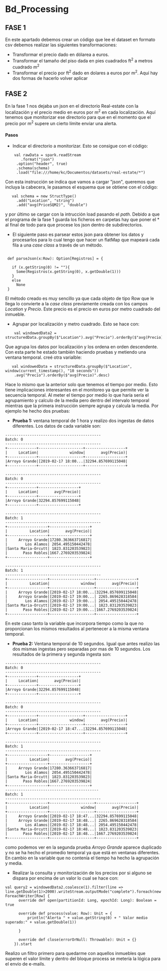 # Bd_Processing

## FASE 1

En este apartado debemos crear un código que lee el dataset en formato csv debemos realizar las siguientes transformaciones:

* Transformar el precio dado en dólarea a euros.
* Transformar el tamaño del piso dada en pies cuadrados ft<sup>2</sup> a metros cuadrado m<sup>2</sup>
* Transformar el precio por ft<sup>2</sup>  dado en dolares a euros por m<sup>2</sup>. Aquí hay dos formas de hacerlo volver aplicar 

## FASE 2
En la fase 1 nos dejaba un json en el directorio Real-estate con la localización y el precio medio en euros por m<sup>2</sup> en cada localización. Aquí tenemos que monitorizar ese directorio para que en el momento que el precio por m<sup>2</sup> supere un cierto límite enviar una alerta.

#### Pasos
 * Indicar el directorio a monitorizar. Esto se consigue con el código:
 ```
     val rawData = spark.readStream
        .format("json")
      .option("header", true)
      .schema(schema)
      .load("file:///home/kc/Documentos/datasets/real-estate/*")
 
 ```
 Con esta instrucción se indica que vamos a cargar "json", queremos que incluya la cabecera, le pasamos el esquema que se 
 obtiene con el código:
 
 ```
    val schema = new StructType()
      .add("Location", "string")
      .add("avg(PriceSQM2)", "double")
 ```
 y por último se cargar con la intrucción load pasando el *path*. Debido a que el programa de la fase 1 guarda los ficheros en carpetas  hay que poner el \* al final de todo para que procese los json dentro de subdirectorios.
 
 * El siguiente paso es parsear estos json para obtener los datos y procesarlos para lo cual tengo que hacer un flatMap que mapeará cada fila a una *case class* a través de un método. 
 
 ```
 
  def parseJson(x:Row): Option[Registros] = {

    if (x.getString(0) != ""){
      Some(Registros(x.getString(0), x.getDouble(1)))
    }
    else
      None
  }
 ```
 El método creado es muy sencillo ya que cada objeto de tipo Row que le llega lo convierte a la *case class* previamente creada  con los campos *Location* y *Precio*. Este precio es el precio en euros por metro cuadrado del inmueble.
 
 * Agrupar por localización y metro cuadrado. Esto se hace con:
  ```
      val windowedData2 = structuredData.groupBy($"Location").avg("Precio").orderBy($"avg(Precio)".desc)
  
  ```
  Que agrupa los datos por localización y los ordena en orden descendente. Con esta parte he estado también haciendo pruebas y metiendo una ventana temporal. creé otra varialble:
  
  ```
     val windowedData = structuredData.groupBy($"Location", window(current_timestamp(), "10 seconds"))
      .avg("Precio").orderBy($"avg(Precio)".desc)
  ```
  Hace lo mismo que la anterior solo que tenemos el tiempo por medio. Esto tiene implicaciones interesantes en el monitoreo ya que permite ver la secuencia temporal. Al meter el tiempo por medio lo que haría sería el agrupamiento y calculo de la media pero dentro del intervalo temporal mientras que la primera instrucción siempre agrupa y calcula la media. Por ejemplo he hecho dos pruebas:
  
  * **Prueba 1:** ventana temporal de 1 hora y realizo dos ingestas de datos diferentes. Los datos de cada variable son:
  
  ```
  -------------------------------------------
Batch: 0
-------------------------------------------
+-------------+--------------------+------------------+
|     Location|              window|       avg(Precio)|
+-------------+--------------------+------------------+
|Arroyo Grande|[2019-02-17 18:00...|32294.857699115048|
+-------------+--------------------+------------------+

-------------------------------------------
Batch: 0
-------------------------------------------
+-------------+------------------+
|     Location|       avg(Precio)|
+-------------+------------------+
|Arroyo Grande|32294.857699115048|
+-------------+------------------+

-------------------------------------------
Batch: 1
-------------------------------------------
+------------------+------------------+
|          Location|       avg(Precio)|
+------------------+------------------+
|     Arroyo Grande|17280.363663716817|
|        Los Alamos| 2054.495150442478|
|Santa Maria-Orcutt| 1823.831203539823|
|       Paso Robles|1667.2769203539824|
+------------------+------------------+

-------------------------------------------
Batch: 1
-------------------------------------------
+------------------+--------------------+------------------+
|          Location|              window|       avg(Precio)|
+------------------+--------------------+------------------+
|     Arroyo Grande|[2019-02-17 18:00...|32294.857699115048|
|     Arroyo Grande|[2019-02-17 19:00...| 2265.869628318584|
|        Los Alamos|[2019-02-17 19:00...| 2054.495150442478|
|Santa Maria-Orcutt|[2019-02-17 19:00...| 1823.831203539823|
|       Paso Robles|[2019-02-17 19:00...|1667.2769203539824|
+------------------+--------------------+------------------+

  ```
  En este caso tanto la variable que incorpora tiempo como la que no proporcionan los mismos resultados al pertenecer a la
  misma ventana temporal. 
  
  
  * **Prueba 2:** Ventana temporal de 10 segundos. Igual que antes realizo las dos mismas ingestas pero separadas por mas de 10 segundos. Los resultados de la primera y segunda ingesta son:
  
  ```
  -------------------------------------------
Batch: 0
-------------------------------------------
+-------------+------------------+
|     Location|       avg(Precio)|
+-------------+------------------+
|Arroyo Grande|32294.857699115048|
+-------------+------------------+

-------------------------------------------
Batch: 0
-------------------------------------------
+-------------+--------------------+------------------+
|     Location|              window|       avg(Precio)|
+-------------+--------------------+------------------+
|Arroyo Grande|[2019-02-17 18:47...|32294.857699115048|
+-------------+--------------------+------------------+

-------------------------------------------
Batch: 1
-------------------------------------------
+------------------+------------------+
|          Location|       avg(Precio)|
+------------------+------------------+
|     Arroyo Grande|17280.363663716817|
|        Los Alamos| 2054.495150442478|
|Santa Maria-Orcutt| 1823.831203539823|
|       Paso Robles|1667.2769203539824|
+------------------+------------------+
------------------------------------------
Batch: 1
-------------------------------------------
+------------------+--------------------+------------------+
|          Location|              window|       avg(Precio)|
+------------------+--------------------+------------------+
|     Arroyo Grande|[2019-02-17 18:47...|32294.857699115048|
|     Arroyo Grande|[2019-02-17 18:48...| 2265.869628318584|
|        Los Alamos|[2019-02-17 18:48...| 2054.495150442478|
|Santa Maria-Orcutt|[2019-02-17 18:48...| 1823.831203539823|
|       Paso Robles|[2019-02-17 18:48...|1667.2769203539824|
+------------------+--------------------+------------------+
  ```
  como podemos ver en la segunda prueba *Arroyo Grande* aparece duplicado y no se ha hecho el promedio temporal ya que está en ventanas diferentes. En cambio en la variable que no contenía el tiempo ha hecho la agrupación y media.
  
* Realizar la consulta y monitorización de los precios por si alguno se dispara por encima de un valor lo cual se hace con:

```
val query2 = windowedData2.coalesce(1).filter(line => line.getDouble(1)>2000).writeStream.outputMode("complete").foreach(new ForeachWriter[Row] {
      override def open(partitionId: Long, epochId: Long): Boolean = true

      override def process(value: Row): Unit = {
          println("Alerta " + value.getString(0) + " Valor medio superado:" + value.getDouble(1))

      }

      override def close(errorOrNull: Throwable): Unit = {}
    }).start

```

Realizo un filtro primero para quedarme con aquellos inmuebles que superen el valor límite y dentro del bloque process  se 
metería la lógica para el envío de e-mails.
